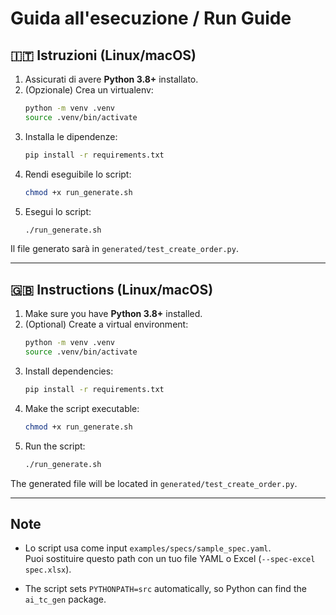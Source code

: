 # Guida all'esecuzione / Run Guide

## 🇮🇹 Istruzioni (Linux/macOS)

1. Assicurati di avere **Python 3.8+** installato.
2. (Opzionale) Crea un virtualenv:
   ```bash
   python -m venv .venv
   source .venv/bin/activate
   ```
3. Installa le dipendenze:
   ```bash
   pip install -r requirements.txt
   ```
4. Rendi eseguibile lo script:
   ```bash
   chmod +x run_generate.sh
   ```
5. Esegui lo script:
   ```bash
   ./run_generate.sh
   ```

Il file generato sarà in `generated/test_create_order.py`.

---

## 🇬🇧 Instructions (Linux/macOS)

1. Make sure you have **Python 3.8+** installed.
2. (Optional) Create a virtual environment:
   ```bash
   python -m venv .venv
   source .venv/bin/activate
   ```
3. Install dependencies:
   ```bash
   pip install -r requirements.txt
   ```
4. Make the script executable:
   ```bash
   chmod +x run_generate.sh
   ```
5. Run the script:
   ```bash
   ./run_generate.sh
   ```

The generated file will be located in `generated/test_create_order.py`.

---

## Note

- Lo script usa come input `examples/specs/sample_spec.yaml`.  
  Puoi sostituire questo path con un tuo file YAML o Excel (`--spec-excel spec.xlsx`).  

- The script sets `PYTHONPATH=src` automatically, so Python can find the `ai_tc_gen` package.  
